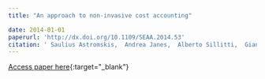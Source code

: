 ```yaml
---
title: "An approach to non-invasive cost accounting"

date: 2014-01-01
paperurl: 'http://dx.doi.org/10.1109/SEAA.2014.53'
citation: ' Saulius Astromskis,  Andrea Janes,  Alberto Sillitti,  Giancarlo Succi, &quot;An approach to non-invasive cost accounting.&quot;, 2014.'
---
```

[Access paper here](http://dx.doi.org/10.1109/SEAA.2014.53){:target="_blank"}
